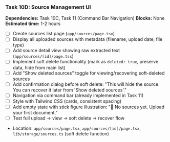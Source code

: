 ### Task 10D: Source Management UI
**Dependencies:** Task 10C, Task 11 (Command Bar Navigation)
**Blocks:** None
**Estimated time:** 1-2 hours

- [ ] Create sources list page (`app/sources/page.tsx`)
- [ ] Display all uploaded sources with metadata (filename, upload date, file type)
- [ ] Add source detail view showing raw extracted text (`app/sources/[id]/page.tsx`)
- [ ] Implement soft delete functionality (mark as `deleted: true`, preserve data, hide from main list)
- [ ] Add "Show deleted sources" toggle for viewing/recovering soft-deleted sources
- [ ] Add confirmation dialog before soft delete: "This will hide the source. You can recover it later from 'Show deleted sources'."
- [ ] Navigation via command bar (already implemented in Task 11)
- [ ] Style with Tailwind CSS (cards, consistent spacing)
- [ ] Add empty state with stick figure illustration: "🧍 No sources yet. Upload your first document."
- [ ] Test full upload → view → soft delete → recover flow
- Location: `app/sources/page.tsx`, `app/sources/[id]/page.tsx`, `lib/storage/sources.ts` (soft delete function)
